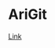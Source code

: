 # AriGit
[Link](https://medium.com/@arijitsrkr13/arigit-crafting-my-own-version-control-system-e99501b57dee)
